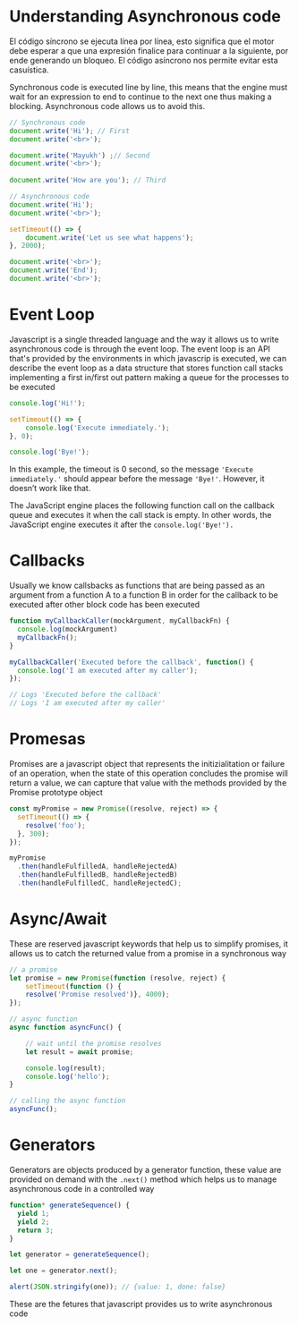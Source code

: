 # Understanding Asynchronous code

El código síncrono se ejecuta línea por línea, esto significa que el motor debe esperar a que una expresión finalice para continuar a la siguiente, por ende generando un bloqueo. El código asíncrono nos permite evitar esta casuística.

Synchronous code is executed line by line, this means that the engine must wait for an expression to end to continue to the next one thus making a blocking. Asynchronous code allows us to avoid this.

```js
// Synchronous code
document.write('Hi'); // First
document.write('<br>');

document.write('Mayukh') ;// Second
document.write('<br>');
  
document.write('How are you'); // Third

// Asynchronous code
document.write('Hi');
document.write('<br>');

setTimeout(() => {
    document.write('Let us see what happens');
}, 2000);

document.write('<br>');
document.write('End');
document.write('<br>');
```

# Event Loop

Javascript is a single threaded language and the way it allows us to write asynchronous code is through the event loop. The event loop is an API that's provided by the environments in which javascrip is executed, we can describe the event loop as a data structure that stores function call stacks implementing a first in/first out pattern making a queue for the processes to be executed

```js
console.log('Hi!');

setTimeout(() => {
    console.log('Execute immediately.');
}, 0);

console.log('Bye!');

```
In this example, the timeout is 0 second, so the message ```'Execute immediately.'``` should appear before the message ```'Bye!'```. However, it doesn’t work like that.

The JavaScript engine places the following function call on the callback queue and executes it when the call stack is empty. In other words, the JavaScript engine executes it after the ```console.log('Bye!').```

# Callbacks

Usually we know callsbacks as functions that are being passed as an argument from a function A to a function B in order for the callback to be executed after other block code has been executed

```js
function myCallbackCaller(mockArgument, myCallbackFn) {
  console.log(mockArgument)
  myCallbackFn();
}

myCallbackCaller('Executed before the callback', function() {
  console.log('I am executed after my caller');
});

// Logs 'Executed before the callback'
// Logs 'I am executed after my caller'
```

# Promesas

Promises are a javascript object that represents the initizialitation or failure of an operation, when the state of this operation concludes the promise will return a value, we can capture that value with the methods provided by the Promise prototype object

```js
const myPromise = new Promise((resolve, reject) => {
  setTimeout(() => {
    resolve('foo');
  }, 300);
});

myPromise
  .then(handleFulfilledA, handleRejectedA)
  .then(handleFulfilledB, handleRejectedB)
  .then(handleFulfilledC, handleRejectedC);
```

# Async/Await

These are reserved javascript keywords that help us to simplify promises, it allows us to catch the returned value from a promise in a synchronous way

```js
// a promise
let promise = new Promise(function (resolve, reject) {
    setTimeout(function () {
    resolve('Promise resolved')}, 4000); 
});

// async function
async function asyncFunc() {

    // wait until the promise resolves 
    let result = await promise; 

    console.log(result);
    console.log('hello');
}

// calling the async function
asyncFunc();
```

# Generators

Generators are objects produced by a generator function, these value are provided on demand with the ```.next()``` method which helps us to manage asynchronous code in a controlled way

```js
function* generateSequence() {
  yield 1;
  yield 2;
  return 3;
}

let generator = generateSequence();

let one = generator.next();

alert(JSON.stringify(one)); // {value: 1, done: false}
```

These are the fetures that javascript provides us to write asynchronous code
